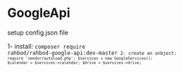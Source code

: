 # GoogleApi
setup config.json file

1- install:
<code>composer require rahbod/rahbod-google-api:dev-master<code>
2- create an onbject:
<code>
require 'vendor/autoload.php';
$services = new GoogleServices();
$calendar = $services->calendar;
$drive = $services->drive;
<code>

